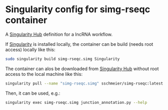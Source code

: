 # Singularity config for simg-rseqc container

A [Singularity Hub](https://www.singularity-hub.org/) definition for a lncRNA workflow.

If [Singularity](http://singularity.lbl.gov) is installed locally, the container can be build (needs root access) locally like this:

```bash
sudo singularity build simg-rseqc.simg Singularity
```

The container can alos be downloaded from [Singularity Hub](https://www.singularity-hub.org/) without root access to the local machine like this:

```bash
singularity pull --name "simg-rseqc.simg" sschmeier/simg-rseqc:latest 
```

Then, it can be used, e.g.:

```bash
singularity exec simg-rseqc.simg junction_annotation.py --help
```
